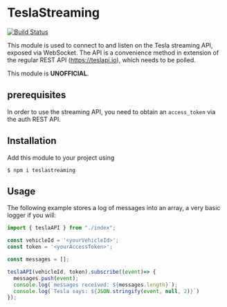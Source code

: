 # TeslaStreaming

[![Build Status](https://travis-ci.com/wzr1337/teslaStreaming.svg?branch=master)](https://travis-ci.com/wzr1337/teslaStreaming)

This module is used to connect to and listen on the Tesla streaming API, exposed via WebSocket. The API is a convenience method in extension of the regular REST API (<https://teslapi.io>), which needs to be polled.

This module is **UNOFFICIAL**.

## prerequisites

In order to use the streaming API, you need to obtain an `access_token` via the auth REST API.

## Installation

Add this module to your project using

`$ npm i teslastreaming`

## Usage

The following example stores a log of messages into an array, a very basic logger if you will:

```typescript
import { teslaAPI } from "./index";

const vehicleId = '<yourVehicleId>';
const token = '<yourAccessToken>';

const messages = [];

teslaAPI(vehicleId, token).subscribe((event)=> {
  messages.push(event);
  console.log(`messages received: ${messages.length}`);
  console.log(`Tesla says: ${JSON.stringify(event, null, 2)}`)
});
```
